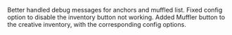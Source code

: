 Better handled debug messages for anchors and muffled list.
Fixed config option to disable the inventory button not working.
Added Muffler button to the creative inventory, with the corresponding config options.
